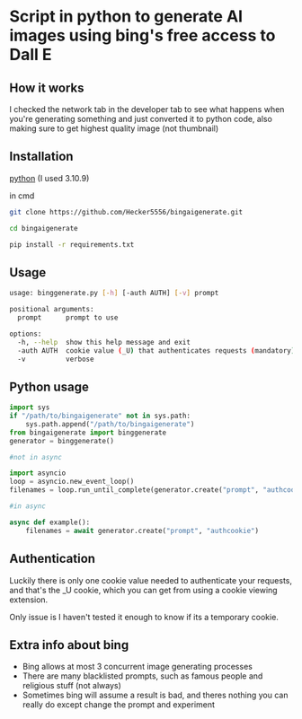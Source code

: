 # Script in python to generate AI images using bing's free access to Dall E

## How it works
I checked the network tab in the developer tab to see what happens when you're generating something and just converted it to python code, also making sure to get highest quality image (not thumbnail)

## Installation
[python](https://www.python.org/downloads/) (I used 3.10.9)


in cmd

```bash
git clone https://github.com/Hecker5556/bingaigenerate.git
```
```bash
cd bingaigenerate
```
```bash
pip install -r requirements.txt
```

## Usage

```bash
usage: binggenerate.py [-h] [-auth AUTH] [-v] prompt

positional arguments:
  prompt      prompt to use

options:
  -h, --help  show this help message and exit
  -auth AUTH  cookie value (_U) that authenticates requests (mandatory)
  -v          verbose
```
## Python usage

```python
import sys
if "/path/to/bingaigenerate" not in sys.path:
    sys.path.append("/path/to/bingaigenerate")
from bingaigenerate import binggenerate
generator = binggenerate()

#not in async

import asyncio
loop = asyncio.new_event_loop()
filenames = loop.run_until_complete(generator.create("prompt", "authcookie"))

#in async

async def example():
    filenames = await generator.create("prompt", "authcookie")
```

## Authentication

Luckily there is only one cookie value needed to authenticate your requests, and that's the _U cookie, which you can get from using a cookie viewing extension.

Only issue is I haven't tested it enough to know if its a temporary cookie.

## Extra info about bing

- Bing allows at most 3 concurrent image generating processes
- There are many blacklisted prompts, such as famous people and religious stuff (not always)
- Sometimes bing will assume a result is bad, and theres nothing you can really do except change the prompt and experiment